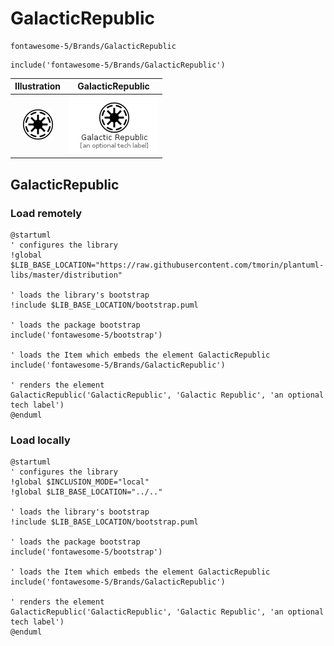 # GalacticRepublic


```text
fontawesome-5/Brands/GalacticRepublic
```

```text
include('fontawesome-5/Brands/GalacticRepublic')
```



| Illustration | GalacticRepublic |
| :---: | :---: |
| ![illustration for Illustration](../../fontawesome-5/Brands/GalacticRepublic.png) | ![illustration for GalacticRepublic](../../fontawesome-5/Brands/GalacticRepublic.Local.png) |




## GalacticRepublic

### Load remotely
```plantuml
@startuml
' configures the library
!global $LIB_BASE_LOCATION="https://raw.githubusercontent.com/tmorin/plantuml-libs/master/distribution"

' loads the library's bootstrap
!include $LIB_BASE_LOCATION/bootstrap.puml

' loads the package bootstrap
include('fontawesome-5/bootstrap')

' loads the Item which embeds the element GalacticRepublic
include('fontawesome-5/Brands/GalacticRepublic')

' renders the element
GalacticRepublic('GalacticRepublic', 'Galactic Republic', 'an optional tech label')
@enduml
```

### Load locally
```plantuml
@startuml
' configures the library
!global $INCLUSION_MODE="local"
!global $LIB_BASE_LOCATION="../.."

' loads the library's bootstrap
!include $LIB_BASE_LOCATION/bootstrap.puml

' loads the package bootstrap
include('fontawesome-5/bootstrap')

' loads the Item which embeds the element GalacticRepublic
include('fontawesome-5/Brands/GalacticRepublic')

' renders the element
GalacticRepublic('GalacticRepublic', 'Galactic Republic', 'an optional tech label')
@enduml
```

